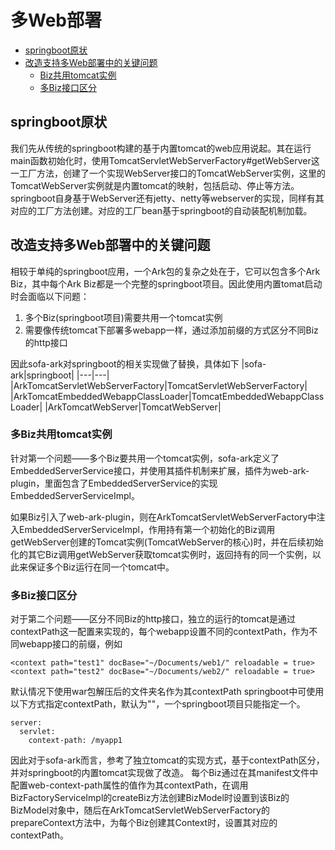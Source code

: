 # 多Web部署
- [springboot原状](#springboot原状)
- [改造支持多Web部署中的关键问题](#改造支持多Web部署中的关键问题)
  - [Biz共用tomcat实例](#Biz共用tomcat实例)
  - [多Biz接口区分](#多Biz接口区分)
## springboot原状
我们先从传统的springboot构建的基于内置tomcat的web应用说起。其在运行main函数初始化时，使用TomcatServletWebServerFactory#getWebServer这一工厂方法，创建了一个实现WebServer接口的TomcatWebServer实例，这里的TomcatWebServer实例就是内置tomcat的映射，包括启动、停止等方法。springboot自身基于WebServer还有jetty、netty等webserver的实现，同样有其对应的工厂方法创建。对应的工厂bean基于springboot的自动装配机制加载。
## 改造支持多Web部署中的关键问题
相较于单纯的springboot应用，一个Ark包的复杂之处在于，它可以包含多个Ark Biz，其中每个Ark Biz都是一个完整的springboot项目。因此使用内置tomat启动时会面临以下问题：
1. 多个Biz(springboot项目)需要共用一个tomcat实例
2. 需要像传统tomcat下部署多webapp一样，通过添加前缀的方式区分不同Biz的http接口

因此sofa-ark对springboot的相关实现做了替换，具体如下
|sofa-ark|springboot|
|---|---|
|ArkTomcatServletWebServerFactory|TomcatServletWebServerFactory|
|ArkTomcatEmbeddedWebappClassLoader|TomcatEmbeddedWebappClassLoader|
|ArkTomcatWebServer|TomcatWebServer|
### 多Biz共用tomcat实例
针对第一个问题——多个Biz要共用一个tomcat实例，sofa-ark定义了EmbeddedServerService接口，并使用其插件机制来扩展，插件为web-ark-plugin，里面包含了EmbeddedServerService的实现EmbeddedServerServiceImpl。

如果Biz引入了web-ark-plugin，则在ArkTomcatServletWebServerFactory中注入EmbeddedServerServiceImpl，作用持有第一个初始化的Biz调用getWebServer创建的Tomcat实例(TomcatWebServer的核心)时，并在后续初始化的其它Biz调用getWebServer获取tomcat实例时，返回持有的同一个实例，以此来保证多个Biz运行在同一个tomcat中。

### 多Biz接口区分
对于第二个问题——区分不同Biz的http接口，独立的运行的tomcat是通过contextPath这一配置来实现的，每个webapp设置不同的contextPath，作为不同webapp接口的前缀，例如
````
<context path="test1" docBase="~/Documents/web1/" reloadable = true>
<context path="test2" docBase="~/Documents/web2/" reloadable = true>
````
默认情况下使用war包解压后的文件夹名作为其contextPath
springboot中可使用以下方式指定contextPath，默认为""，一个springboot项目只能指定一个。
````
server:
  servlet:
    context-path: /myapp1
````
因此对于sofa-ark而言，参考了独立tomcat的实现方式，基于contextPath区分，并对springboot的内置tomcat实现做了改造。
每个Biz通过在其manifest文件中配置web-context-path属性的值作为其contextPath，在调用BizFactoryServiceImpl的createBiz方法创建BizModel时设置到该Biz的BizModel对象中，随后在ArkTomcatServletWebServerFactory的prepareContext方法中，为每个Biz创建其Context时，设置其对应的contextPath。